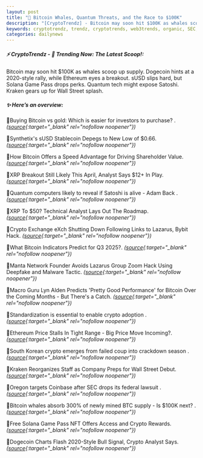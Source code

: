 ```yaml
---
layout: post
title: "🌇 Bitcoin Whales, Quantum Threats, and the Race to $100K"
description: "[CryptoTrendz] - Bitcoin may soon hit $100K as whales scoop up supply. Dogecoin hints at a 2020-style rally, while Ethereum eyes a breakout. sUSD slips hard, but Solana Game Pass drops perks. Quantum tech might expose Satoshi. Kraken gears up for Wall Street splash."
keywords: cryptotrendz, trendz, cryptotrends, web3trends, organic, SEC, crypto, investors, Bybit, Stablecoin, Analyst, NFT, Bitcoin, XRP, BTC, Network
categories: dailynews
---
```


##### ⚡ CryptoTrendz - 📌 *Trending Now: The Latest Scoop!:*

Bitcoin may soon hit $100K as whales scoop up supply. Dogecoin hints at a 2020-style rally, while Ethereum eyes a breakout. sUSD slips hard, but Solana Game Pass drops perks. Quantum tech might expose Satoshi. Kraken gears up for Wall Street splash.

##### ✨ *Here’s an overview:*


🔹Buying Bitcoin vs gold: Which is easier for investors to purchase? . *([source](https://s.avyag.com/qcbk){:target="_blank" rel="nofollow noopener"})*

🔹Synthetix's sUSD Stablecoin Depegs to New Low of $0.66. *([source](https://s.avyag.com/ljsq){:target="_blank" rel="nofollow noopener"})*

🔹How Bitcoin Offers a Speed Advantage for Driving Shareholder Value. *([source](https://s.avyag.com/amfq){:target="_blank" rel="nofollow noopener"})*

🔹XRP Breakout Still Likely This April, Analyst Says $12+ In Play. *([source](https://s.avyag.com/355m){:target="_blank" rel="nofollow noopener"})*

🔹Quantum computers likely to reveal if Satoshi is alive - Adam Back . *([source](https://s.avyag.com/pioq){:target="_blank" rel="nofollow noopener"})*

🔹XRP To $50? Technical Analyst Lays Out The Roadmap. *([source](https://s.avyag.com/omue){:target="_blank" rel="nofollow noopener"})*

🔹Crypto Exchange eXch Shutting Down Following Links to Lazarus, Bybit Hack. *([source](https://s.avyag.com/q2b5){:target="_blank" rel="nofollow noopener"})*

🔹What Bitcoin Indicators Predict for Q3 2025?. *([source](https://s.avyag.com/1060){:target="_blank" rel="nofollow noopener"})*

🔹Manta Network Founder Avoids Lazarus Group Zoom Hack Using Deepfake and Malware Tactic. *([source](https://s.avyag.com/gfgh){:target="_blank" rel="nofollow noopener"})*

🔹Macro Guru Lyn Alden Predicts 'Pretty Good Performance' for Bitcoin Over the Coming Months - But There's a Catch. *([source](https://s.avyag.com/g2pq){:target="_blank" rel="nofollow noopener"})*

🔹Standardization is essential to enable crypto adoption . *([source](https://s.avyag.com/2ol2){:target="_blank" rel="nofollow noopener"})*

🔹Ethereum Price Stalls In Tight Range - Big Price Move Incoming?. *([source](https://s.avyag.com/v224){:target="_blank" rel="nofollow noopener"})*

🔹South Korean crypto emerges from failed coup into crackdown season . *([source](https://s.avyag.com/w8ne){:target="_blank" rel="nofollow noopener"})*

🔹Kraken Reorganizes Staff as Company Preps for Wall Street Debut. *([source](https://s.avyag.com/k58x){:target="_blank" rel="nofollow noopener"})*

🔹Oregon targets Coinbase after SEC drops its federal lawsuit . *([source](https://s.avyag.com/wht8){:target="_blank" rel="nofollow noopener"})*

🔹Bitcoin whales absorb 300% of newly mined BTC supply - Is $100K next? . *([source](https://s.avyag.com/nksb){:target="_blank" rel="nofollow noopener"})*

🔹Free Solana Game Pass NFT Offers Access and Crypto Rewards. *([source](https://s.avyag.com/j4uc){:target="_blank" rel="nofollow noopener"})*

🔹Dogecoin Charts Flash 2020-Style Bull Signal, Crypto Analyst Says. *([source](https://s.avyag.com/ae87){:target="_blank" rel="nofollow noopener"})*
